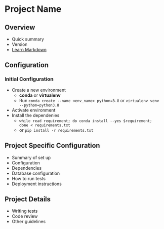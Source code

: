 # Project Name #
## Overview ##
* Quick summary
* Version
* [Learn Markdown](https://bitbucket.org/tutorials/markdowndemo)

## Configuration ##
### Initial Configuration ###
* Create a new environment
    * __conda__ or __virtualenv__
    * Run `conda create --name <env_name> python=3.8` or `virtualenv venv --python=python3.8`
* Activate environment
* Install the dependenies
    * `while read requirement; do conda install --yes $requirement; done < requirements.txt `
    * or `pip install -r requirements.txt` 

## Project Specific Configuration ##
* Summary of set up
* Configuration
* Dependencies
* Database configuration
* How to run tests
* Deployment instructions

## Project Details ##

* Writing tests
* Code review
* Other guidelines
